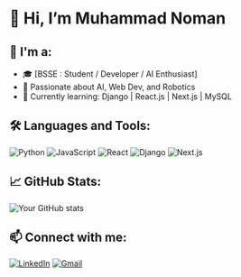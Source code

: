 

<!--
**Noman37375/Noman37375** is a ✨ _special_ ✨ repository because its `README.md` (this file) appears on your GitHub profile.

Here are some ideas to get you started:

- 🔭 I’m currently working on ...
- 🌱 I’m currently learning ...
- 👯 I’m looking to collaborate on ...
- 🤔 I’m looking for help with ...
- 💬 Ask me about ...
- 📫 How to reach me: ...
- 😄 Pronouns: ...
- ⚡ Fun fact: ...
-->
# 👋 Hi, I’m Muhammad Noman

## 💼 I'm a:
- 🎓 [BSSE : Student / Developer / AI Enthusiast]
- 🚀 Passionate about AI, Web Dev, and Robotics
- 🌱 Currently learning:  Django | React.js  |  Next.js  | MySQL

## 🛠️ Languages and Tools:
![Python](https://img.shields.io/badge/-Python-black?style=flat-square&logo=python)
![JavaScript](https://img.shields.io/badge/-JavaScript-black?style=flat-square&logo=javascript)
![React](https://img.shields.io/badge/-React-black?style=flat-square&logo=react)
![Django](https://img.shields.io/badge/-Django-black?style=flat-square&logo=django)
![Next.js](https://img.shields.io/badge/-Next.js-black?style=flat-square&logo=next.js)

## 📈 GitHub Stats:
![Your GitHub stats](https://github-readme-stats.vercel.app/api?username=Noman37375&show_icons=true&hide_border=true)

## 📫 Connect with me:
[![LinkedIn](https://img.shields.io/badge/-LinkedIn-blue?style=flat-square&logo=linkedin)](https://linkedin.com/in/nomanu)
[![Gmail](https://img.shields.io/badge/-Gmail-red?style=flat-square&logo=gmail)](mailto:nomanu222555@gmail.com)

